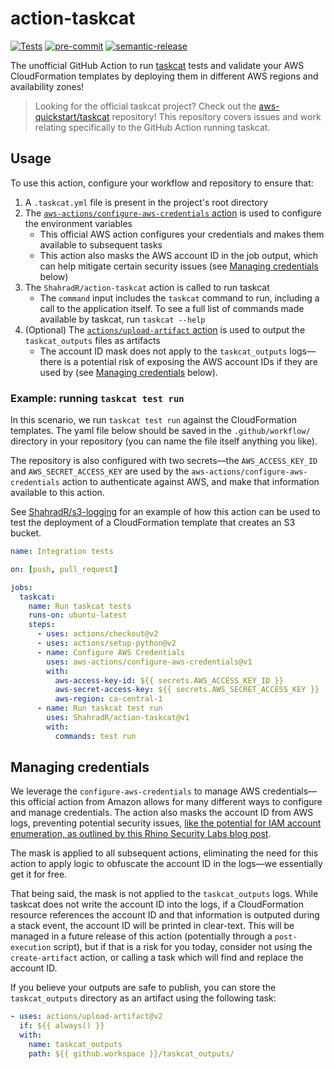 # action-taskcat

[![Tests](https://img.shields.io/github/workflow/status/ShahradR/action-taskcat/CI%20workflow?logo=github)](https://github.com/ShahradR/action-taskcat/actions?query=workflow%3ATests) [![pre-commit](https://img.shields.io/badge/pre--commit-enabled-brightgreen?logo=pre-commit&logoColor=white)](https://github.com/pre-commit/pre-commit) [![semantic-release](https://img.shields.io/badge/%20%20%F0%9F%93%A6%F0%9F%9A%80-semantic--release-e10079.svg)](https://github.com/semantic-release/semantic-release)

The unofficial GitHub Action to run [taskcat] tests and validate your AWS CloudFormation templates by deploying them in different AWS regions and availability zones!

> Looking for the official taskcat project? Check out the [aws-quickstart/taskcat][taskcat] repository! This repository covers issues and work relating specifically to the GitHub Action running taskcat.

## Usage

To use this action, configure your workflow and repository to ensure that:

1. A `.taskcat.yml` file is present in the project's root directory
2. The [`aws-actions/configure-aws-credentials` action][configure-aws-credentials] is used to configure the environment variables
   - This official AWS action configures your credentials and makes them available to subsequent tasks
   - This action also masks the AWS account ID in the job output, which can help mitigate certain security issues (see [Managing credentials](#managing-credentials) below)
3. The `ShahradR/action-taskcat` action is called to run taskcat
   - The `command` input includes the `taskcat` command to run, including a call to the application itself. To see a full list of commands made available by taskcat, run `taskcat --help`
4. (Optional) The [`actions/upload-artifact` action][upload-artifact] is used to output the `taskcat_outputs` files as artifacts
   - The account ID mask does not apply to the `taskcat_outputs` logs—there is a potential risk of exposing the AWS account IDs if they are used by (see [Managing credentials](#managing-credentials) below).

### Example: running `taskcat test run`

In this scenario, we run `taskcat test run` against the CloudFormation templates. The yaml file below should be saved in the `.github/workflow/` directory in your repository (you can name the file itself anything you like).

The repository is also configured with two secrets—the `AWS_ACCESS_KEY_ID` and `AWS_SECRET_ACCESS_KEY` are used by the `aws-actions/configure-aws-credentials` action to authenticate against AWS, and make that information available to this action.

See [ShahradR/s3-logging][s3-logging-repo] for an example of how this action can be used to test the deployment of a CloudFormation template that creates an S3 bucket.

```yaml
name: Integration tests

on: [push, pull_request]

jobs:
  taskcat:
    name: Run taskcat tests
    runs-on: ubuntu-latest
    steps:
      - uses: actions/checkout@v2
      - uses: actions/setup-python@v2
      - name: Configure AWS Credentials
        uses: aws-actions/configure-aws-credentials@v1
        with:
          aws-access-key-id: ${{ secrets.AWS_ACCESS_KEY_ID }}
          aws-secret-access-key: ${{ secrets.AWS_SECRET_ACCESS_KEY }}
          aws-region: ca-central-1
      - name: Run taskcat test run
        uses: ShahradR/action-taskcat@v1
        with:
          commands: test run
```

## Managing credentials

We leverage the `configure-aws-credentials` to manage AWS credentials—this official action from Amazon allows for many different ways to configure and manage credentials. The action also masks the account ID from AWS logs, preventing potential security issues, [like the potential for IAM account enumeration, as outlined by this Rhino Security Labs blog post][rhino-sec-labs-iam-account-id].

The mask is applied to all subsequent actions, eliminating the need for this action to apply logic to obfuscate the account ID in the logs—we essentially get it for free.

That being said, the mask is not applied to the `taskcat_outputs` logs. While taskcat does not write the account ID into the logs, if a CloudFormation resource references the account ID and that information is outputed during a stack event, the account ID will be printed in clear-text. This will be managed in a future release of this action (potentially through a `post-execution` script), but if that is a risk for you today, consider not using the `create-artifact` action, or calling a task which will find and replace the account ID.

If you believe your outputs are safe to publish, you can store the `taskcat_outputs` directory as an artifact using the following task:

```yaml
- uses: actions/upload-artifact@v2
  if: ${{ always() }}
  with:
    name: taskcat_outputs
    path: ${{ github.workspace }}/taskcat_outputs/
```

[taskcat]: github.com/aws-quickstart/taskcat
[s3-logging-repo]: https://github.com/ShahradR/s3-logging/
[configure-aws-credentials]: https://github.com/aws-actions/configure-aws-credentials
[upload-artifact]: https://github.com/actions/upload-artifact
[rhino-sec-labs-iam-account-id]: https://rhinosecuritylabs.com/aws/aws-iam-user-enumeration/
